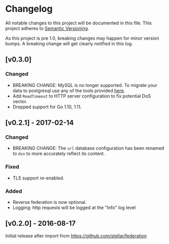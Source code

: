 # Changelog

All notable changes to this project will be documented in this
file.  This project adheres to [Semantic Versioning](http://semver.org/).

As this project is pre 1.0, breaking changes may happen for minor version
bumps.  A breaking change will get clearly notified in this log.

## [v0.3.0]

### Changed

- BREAKING CHANGE: MySQL is no longer supported. To migrate your data to postgresql use any of the tools provided [here](https://wiki.postgresql.org/wiki/Converting_from_other_Databases_to_PostgreSQL#MySQL).
- Add `ReadTimeout` to HTTP server configuration to fix potential DoS vector.
- Dropped support for Go 1.10, 1.11.

## [v0.2.1] - 2017-02-14

### Changed

- BREAKING CHANGE: The `url` database configuration has been renamed to `dsn` to more accurately reflect its content.

### Fixed

- TLS support re-enabled.

### Added

- Reverse federation is now optional.
- Logging:  http requests will be logged at the "Info" log level

## [v0.2.0] - 2016-08-17

Initial release after import from https://github.com/stellar/federation

[Unreleased]: https://github.com/stellar/go/compare/federation-v0.2.0...master
